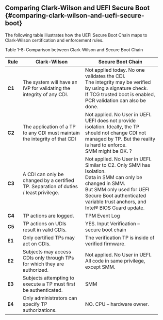<!--- @file
  comparing-clark-wilson-and-uefi-secure-boot.md for Understanding the UEFI Secure Boot Chain

  Copyright (c) 2019, Intel Corporation. All rights reserved.<BR>

  Redistribution and use in source (original document form) and 'compiled'
  forms (converted to PDF, epub, HTML and other formats) with or without
  modification, are permitted provided that the following conditions are met:

  1) Redistributions of source code (original document form) must retain the
     above copyright notice, this list of conditions and the following
     disclaimer as the first lines of this file unmodified.

  2) Redistributions in compiled form (transformed to other DTDs, converted to
     PDF, epub, HTML and other formats) must reproduce the above copyright
     notice, this list of conditions and the following disclaimer in the
     documentation and/or other materials provided with the distribution.

  THIS DOCUMENTATION IS PROVIDED BY TIANOCORE PROJECT "AS IS" AND ANY EXPRESS OR
  IMPLIED WARRANTIES, INCLUDING, BUT NOT LIMITED TO, THE IMPLIED WARRANTIES OF
  MERCHANTABILITY AND FITNESS FOR A PARTICULAR PURPOSE ARE DISCLAIMED. IN NO
  EVENT SHALL TIANOCORE PROJECT  BE LIABLE FOR ANY DIRECT, INDIRECT, INCIDENTAL,
  SPECIAL, EXEMPLARY, OR CONSEQUENTIAL DAMAGES (INCLUDING, BUT NOT LIMITED TO,
  PROCUREMENT OF SUBSTITUTE GOODS OR SERVICES; LOSS OF USE, DATA, OR PROFITS;
  OR BUSINESS INTERRUPTION) HOWEVER CAUSED AND ON ANY THEORY OF LIABILITY,
  WHETHER IN CONTRACT, STRICT LIABILITY, OR TORT (INCLUDING NEGLIGENCE OR
  OTHERWISE) ARISING IN ANY WAY OUT OF THE USE OF THIS DOCUMENTATION, EVEN IF
  ADVISED OF THE POSSIBILITY OF SUCH DAMAGE.

-->
## Comparing Clark-Wilson and UEFI Secure Boot {#comparing-clark-wilson-and-uefi-secure-boot}

The following table illustrates how the UEFI Secure Boot Chain maps to Clark-Wilson certification and enforcement rules.

Table 1-8: Comparison between Clark-Wilson and Secure Boot Chain

| **Rule** | **Clark-Wilson** | **Secure Boot Chain** |
| --- | --- | --- |
| **C1** | The system will have an IVP for validating the integrity of any CDI. | Not applied today. No one validates the CDI. <br>The integrity may be verified by using a signature check.<br>If TCG trusted boot is enabled, PCR validation can also be done. |
| **C2** | The application of a TP to any CDI must maintain the integrity of that CDI | Not applied. No User in UEFI. <br>UEFI does not provide isolation. Ideally, the TP should not change CDI not managed by TP. But the reality is hard to enforce. <br>SMM might be OK. ? |
| **C3** | A CDI can only be changed by a certified TP. Separation of duties / least privilege. | Not applied. No User in UEFI.<br>Similar to C2\. Only SMM has isolation. <br>Data in SMM can only be changed in SMM.<br>But SMM only used for UEFI Secure Boot authenticated variable trust anchors, and Intel® BIOS Guard update. |
| **C4** | TP actions are logged. | TPM Event Log |
| **C5** | TP actions on UDIs result in valid CDIs. | YES. Input Verification – secure boot chain |
| **E1** | Only certified TPs may act on CDIs. | The verification TP is inside of verified firmware. |
| **E2** | Subjects may access CDIs only through TPs for which they are authorized. | Not applied. No User in UEFI. <br>All code in same privilege, except SMM. |
| **E3** | Subjects attempting to execute a TP must first be authenticated. | SMM |
| **E4** | Only administrators can specify TP authorizations. | NO. CPU – hardware owner. |


